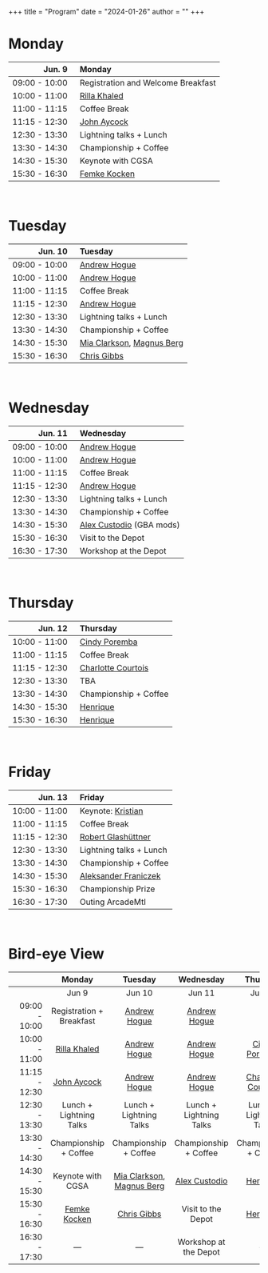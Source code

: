 +++
title = "Program"
date = "2024-01-26"
author = ""
+++

# Monday

| Jun. 9 | &nbsp; Monday |
|---:|:---|
| 09:00 - 10:00 | &nbsp; Registration and Welcome Breakfast |
| 10:00 - 11:00 | &nbsp; [Rilla Khaled](/speakers/) |
| 11:00 - 11:15 | &nbsp; Coffee Break |
| 11:15 - 12:30 | &nbsp; [John Aycock](/speakers/) |
| 12:30 - 13:30 | &nbsp; Lightning talks + Lunch |
| 13:30 - 14:30 | &nbsp; Championship + Coffee |
| 14:30 - 15:30 | &nbsp; Keynote with CGSA |
| 15:30 - 16:30 | &nbsp; [Femke Kocken](/speakers/) |

<br/>

# Tuesday

| Jun. 10 | &nbsp; Tuesday |
|---:|:---|
| 09:00 - 10:00 | &nbsp; [Andrew Hogue](/speakers/) |
| 10:00 - 11:00 | &nbsp; [Andrew Hogue](/speakers/) |
| 11:00 - 11:15 | &nbsp; Coffee Break |
| 11:15 - 12:30 | &nbsp; [Andrew Hogue](/speakers/) |
| 12:30 - 13:30 | &nbsp; Lightning talks + Lunch |
| 13:30 - 14:30 | &nbsp; Championship + Coffee |
| 14:30 - 15:30 | &nbsp; [Mia Clarkson](/speakers/), [Magnus Berg](/speakers/) |
| 15:30 - 16:30 | &nbsp; [Chris Gibbs](/speakers/) |

<br/>

# Wednesday

| Jun. 11 | &nbsp; Wednesday |
|---:|:---|
| 09:00 - 10:00 | &nbsp; [Andrew Hogue](/speakers/) |
| 10:00 - 11:00 | &nbsp; [Andrew Hogue](/speakers/) |
| 11:00 - 11:15 | &nbsp; Coffee Break |
| 11:15 - 12:30 | &nbsp; [Andrew Hogue](/speakers/) |
| 12:30 - 13:30 | &nbsp; Lightning talks + Lunch |
| 13:30 - 14:30 | &nbsp; Championship + Coffee |
| 14:30 - 15:30 | &nbsp; [Alex Custodio](/speakers/) (GBA mods) |
| 15:30 - 16:30 | &nbsp; Visit to the Depot |
| 16:30 - 17:30 | &nbsp; Workshop at the Depot |

<br/>

# Thursday

| Jun. 12 | &nbsp; Thursday |
|---:|:---|
| 10:00 - 11:00 | &nbsp; [Cindy Poremba](/speakers/) |
| 11:00 - 11:15 | &nbsp; Coffee Break |
| 11:15 - 12:30 | &nbsp; [Charlotte Courtois](/speakers/) |
| 12:30 - 13:30 | &nbsp;  TBA | |
| 13:30 - 14:30 | &nbsp; Championship + Coffee |
| 14:30 - 15:30 | &nbsp; [Henrique](/speakers/) |
| 15:30 - 16:30 | &nbsp; [Henrique](/speakers/) |

<br/>

# Friday

| Jun. 13 | &nbsp; Friday |
|---:|:---|
| 10:00 - 11:00 | &nbsp; Keynote: [Kristian](/speakers/) |
| 11:00 - 11:15 | &nbsp; Coffee Break |
| 11:15 - 12:30 | &nbsp; [Robert Glashüttner](/speakers/) |
| 12:30 - 13:30 | &nbsp; Lightning talks + Lunch |
| 13:30 - 14:30 | &nbsp; Championship + Coffee |
| 14:30 - 15:30 | &nbsp; [Aleksander Franiczek](/speakers/) |
| 15:30 - 16:30 | &nbsp; Championship Prize |
| 16:30 - 17:30 | &nbsp; Outing ArcadeMtl |

<br/>

# Bird-eye View

| &nbsp;&nbsp;&nbsp;&nbsp;&nbsp;&nbsp;&nbsp;&nbsp;&nbsp;&nbsp;&nbsp;&nbsp;&nbsp;&nbsp; | Monday | Tuesday | Wednesday | Thursday | Friday |
|---:|:---:|:---:|:---:|:---:|:---:|
|  | Jun 9 | Jun 10 | Jun 11 | Jun 12 | Jun 13 |
| 09:00 - 10:00 | Registration + Breakfast | [Andrew Hogue](/speakers/) | [Andrew Hogue](/speakers/) | - | - |
| 10:00 - 11:00 | [Rilla Khaled](/speakers/) | [Andrew Hogue](/speakers/) | [Andrew Hogue](/speakers/) | [Cindy Poremba](/speakers/) | [Richy Srirachanikorn](/speakers/) |
| 11:15 - 12:30 | [John Aycock](/speakers/) | [Andrew Hogue](/speakers/) | [Andrew Hogue](/speakers/) | [Charlotte Courtois](/speakers/) | [Robert Glashüttner](/speakers/) |
| 12:30 - 13:30 | Lunch + Lightning Talks | Lunch + Lightning Talks | Lunch + Lightning Talks | Lunch + Lightning Talks | Lunch + Lightning Talks |
| 13:30 - 14:30 | Championship + Coffee | Championship + Coffee | Championship + Coffee | Championship + Coffee | Championship + Coffee |
| 14:30 - 15:30 | Keynote with CGSA | [Mia Clarkson](/speakers/), [Magnus Berg](/speakers/) | [Alex Custodio](/speakers/) | [Henrique](/speakers/) | [Aleksander Franiczek](/speakers/) |
| 15:30 - 16:30 | [Femke Kocken](/speakers/) | [Chris Gibbs](/speakers/) | Visit to the Depot | [Henrique](/speakers/) | Championship Prize |
| 16:30 - 17:30 | — | — | Workshop at the Depot | — | Outing ArcadeMtl |
